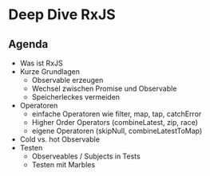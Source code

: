 # Deep Dive RxJS

## Agenda
 * Was ist RxJS
 * Kurze Grundlagen
   * Observable erzeugen
   * Wechsel zwischen Promise und Observable
   * Speicherleckes vermeiden
 * Operatoren
   * einfache Operatoren wie filter, map, tap, catchError
   * Higher Order Operators (combineLatest, zip, race)
   * eigene Operatoren (skipNull, combineLatestToMap)
 * Cold vs. hot Observable
 * Testen
   * Observeables / Subjects in Tests
   * Testen mit Marbles
